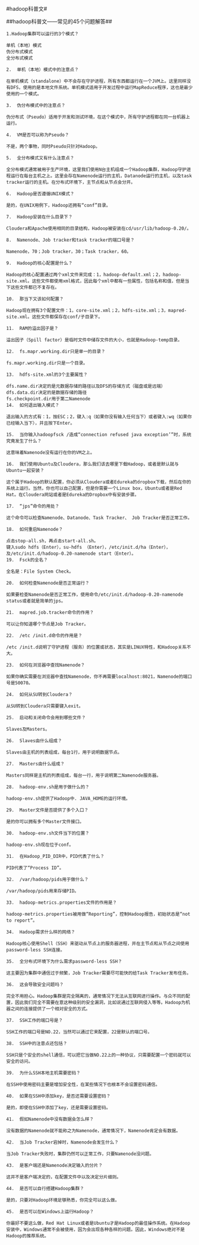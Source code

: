#hadoop科普文#

##hadoop科普文——常见的45个问题解答##

    1.Hadoop集群可以运行的3个模式？
    
    单机（本地）模式
    伪分布式模式
    全分布式模式
    
    2.  单机（本地）模式中的注意点？
    
    在单机模式（standalone）中不会存在守护进程，所有东西都运行在一个JVM上。这里同样没有DFS，使用的是本地文件系统。单机模式适用于开发过程中运行MapReduce程序，这也是最少使用的一个模式。
    
    3.  伪分布模式中的注意点？
    
    伪分布式（Pseudo）适用于开发和测试环境，在这个模式中，所有守护进程都在同一台机器上运行。
    
    4.  VM是否可以称为Pseudo？
    
    不是，两个事物，同时Pseudo只针对Hadoop。
    
    5.  全分布模式又有什么注意点？
    
    全分布模式通常被用于生产环境，这里我们使用N台主机组成一个Hadoop集群，Hadoop守护进程运行在每台主机之上。这里会存在Namenode运行的主机，Datanode运行的主机，以及task tracker运行的主机。在分布式环境下，主节点和从节点会分开。
    
    6.  Hadoop是否遵循UNIX模式？
    
    是的，在UNIX用例下，Hadoop还拥有“conf”目录。
    
    7.  Hadoop安装在什么目录下？
    
    Cloudera和Apache使用相同的目录结构，Hadoop被安装在cd/usr/lib/hadoop-0.20/。
    
    8.  Namenode、Job tracker和task tracker的端口号是？
    
    Namenode，70；Job tracker，30；Task tracker，60。
    
    9.  Hadoop的核心配置是什么？
    
    Hadoop的核心配置通过两个xml文件来完成：1，hadoop-default.xml；2，hadoop-site.xml。这些文件都使用xml格式，因此每个xml中都有一些属性，包括名称和值，但是当下这些文件都已不复存在。
    
    10.  那当下又该如何配置？
    
    Hadoop现在拥有3个配置文件：1，core-site.xml；2，hdfs-site.xml；3，mapred-site.xml。这些文件都保存在conf/子目录下。
    
    11.  RAM的溢出因子是？
    
    溢出因子（Spill factor）是临时文件中储存文件的大小，也就是Hadoop-temp目录。
    
    12.  fs.mapr.working.dir只是单一的目录？
    
    fs.mapr.working.dir只是一个目录。
    
    13.  hdfs-site.xml的3个主要属性？
    
    dfs.name.dir决定的是元数据存储的路径以及DFS的存储方式（磁盘或是远端）
    dfs.data.dir决定的是数据存储的路径
    fs.checkpoint.dir用于第二Namenode
    14.  如何退出输入模式？
    
    退出输入的方式有：1，按ESC；2，键入:q（如果你没有输入任何当下）或者键入:wq（如果你已经输入当下），并且按下Enter。
    
    15.  当你输入hadoopfsck /造成“connection refused java exception’”时，系统究竟发生了什么？
    
    这意味着Namenode没有运行在你的VM之上。
    
    16.  我们使用Ubuntu及Cloudera，那么我们该去哪里下载Hadoop，或者是默认就与Ubuntu一起安装？
    
    这个属于Hadoop的默认配置，你必须从Cloudera或者Edureka的dropbox下载，然后在你的系统上运行。当然，你也可以自己配置，但是你需要一个Linux box，Ubuntu或者是Red Hat。在Cloudera网站或者是Edureka的Dropbox中有安装步骤。
    
    17.  “jps”命令的用处？
    
    这个命令可以检查Namenode、Datanode、Task Tracker、 Job Tracker是否正常工作。
    
    18.  如何重启Namenode？
    
    点击stop-all.sh，再点击start-all.sh。
    键入sudo hdfs（Enter），su-hdfs （Enter），/etc/init.d/ha（Enter），及/etc/init.d/hadoop-0.20-namenode start（Enter）。
    19.  Fsck的全名？
    
    全名是：File System Check。
    
    20.  如何检查Namenode是否正常运行？
    
    如果要检查Namenode是否正常工作，使用命令/etc/init.d/hadoop-0.20-namenode status或者就是简单的jps。
    
    21.  mapred.job.tracker命令的作用？
    
    可以让你知道哪个节点是Job Tracker。
    
    22.  /etc /init.d命令的作用是？
    
    /etc /init.d说明了守护进程（服务）的位置或状态，其实是LINUX特性，和Hadoop关系不大。
    
    23.  如何在浏览器中查找Namenode？
    
    如果你确实需要在浏览器中查找Namenode，你不再需要localhost:8021，Namenode的端口号是50070。
    
    24.  如何从SU转到Cloudera？
    
    从SU转到Cloudera只需要键入exit。
    
    25.  启动和关闭命令会用到哪些文件？
    
    Slaves及Masters。
    
    26.  Slaves由什么组成？
    
    Slaves由主机的列表组成，每台1行，用于说明数据节点。
    
    27.  Masters由什么组成？
    
    Masters同样是主机的列表组成，每台一行，用于说明第二Namenode服务器。
    
    28.  hadoop-env.sh是用于做什么的？
    
    hadoop-env.sh提供了Hadoop中. JAVA_HOME的运行环境。
    
    29.  Master文件是否提供了多个入口？
    
    是的你可以拥有多个Master文件接口。
    
    30.  hadoop-env.sh文件当下的位置？
    
    hadoop-env.sh现在位于conf。
    
    31.  在Hadoop_PID_DIR中，PID代表了什么？
    
    PID代表了“Process ID”。
    
    32.  /var/hadoop/pids用于做什么？
    
    /var/hadoop/pids用来存储PID。
    
    33.  hadoop-metrics.properties文件的作用是？
    
    hadoop-metrics.properties被用做“Reporting”，控制Hadoop报告，初始状态是“not to report”。
    
    34.  Hadoop需求什么样的网络？
    
    Hadoop核心使用Shell（SSH）来驱动从节点上的服务器进程，并在主节点和从节点之间使用password-less SSH连接。
    
    35.  全分布式环境下为什么需求password-less SSH？
    
    这主要因为集群中通信过于频繁，Job Tracker需要尽可能快的给Task Tracker发布任务。
    
    36.  这会导致安全问题吗？
    
    完全不用担心。Hadoop集群是完全隔离的，通常情况下无法从互联网进行操作。与众不同的配置，因此我们完全不需要在意这种级别的安全漏洞，比如说通过互联网侵入等等。Hadoop为机器之间的连接提供了一个相对安全的方式。
    
    37.  SSH工作的端口号是？
    
    SSH工作的端口号是NO.22，当然可以通过它来配置，22是默认的端口号。
    
    38.  SSH中的注意点还包括？
    
    SSH只是个安全的shell通信，可以把它当做NO.22上的一种协议，只需要配置一个密码就可以安全的访问。
    
    39.  为什么SSH本地主机需要密码？
    
    在SSH中使用密码主要是增加安全性，在某些情况下也根本不会设置密码通信。
    
    40.  如果在SSH中添加key，是否还需要设置密码？
    
    是的，即使在SSH中添加了key，还是需要设置密码。
    
    41.  假如Namenode中没有数据会怎么样？
    
    没有数据的Namenode就不能称之为Namenode，通常情况下，Namenode肯定会有数据。
    
    42.  当Job Tracker宕掉时，Namenode会发生什么？
    
    当Job Tracker失败时，集群仍然可以正常工作，只要Namenode没问题。
    
    43.  是客户端还是Namenode决定输入的分片？
    
    这并不是客户端决定的，在配置文件中以及决定分片细则。
    
    44.  是否可以自行搭建Hadoop集群？
    
    是的，只要对Hadoop环境足够熟悉，你完全可以这么做。
    
    45.  是否可以在Windows上运行Hadoop？
    
    你最好不要这么做，Red Hat Linux或者是Ubuntu才是Hadoop的最佳操作系统。在Hadoop安装中，Windows通常不会被使用，因为会出现各种各样的问题。因此，Windows绝对不是Hadoop的推荐系统。
    
